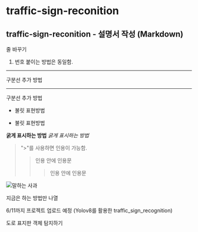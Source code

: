 # traffic-sign-reconition

## traffic-sign-reconition - 설명서 작성 (Markdown)

줄 바꾸기

1. 번호 붙이는 방법은 동일함.

--- 
구분선 추가 방법

*** 
구분선 추가 방법

+ 불릿 표현방법
- 불릿 표현방법

**굵게 표시하는 방법**
_굵게 표시하는 방법_

> ">"를 사용하면 인용이 가능함.
>> 인용 안에 인용문
>>> 인용 안에 인용문


![말하는 사과](two-apples-with-eyes-that-say-s-face_662214-133734.jpg)

지금은 하는 방법만 나열


6/11까지 프로젝트 업로드 예정 (Yolov8를 활용한 traffic_sign_recognition)


도로 표지판 객체 탐지하기 
